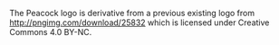 The Peacock logo is derivative from a previous existing logo from http://pngimg.com/download/25832 which is licensed under Creative Commons 4.0 BY-NC.

